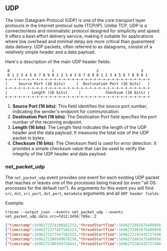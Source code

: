 ## UDP

The User Datagram Protocol (UDP) is one of the core transport layer protocols in
the Internet protocol suite (TCP/IP). Unlike TCP, UDP is a connectionless and
minimalistic protocol designed for simplicity and speed. It offers a best-effort
delivery service, making it suitable for applications where low overhead and
minimal delay are more critical than guaranteed data delivery. UDP packets,
often referred to as datagrams, consist of a relatively simple header and a data
payload.

Here's a description of the main UDP header fields:

```
 0                   1                   2                   3
 0 1 2 3 4 5 6 7 8 9 0 1 2 3 4 5 6 7 8 9 0 1 2 3 4 5 6 7 8 9 0 1
+-+-+-+-+-+-+-+-+-+-+-+-+-+-+-+-+-+-+-+-+-+-+-+-+-+-+-+-+-+-+-+-+
|     Source Port (16 bits)     |  Destination Port (16 bits)   |
+-+-+-+-+-+-+-+-+-+-+-+-+-+-+-+-+-+-+-+-+-+-+-+-+-+-+-+-+-+-+-+-+
|           Length (16 bits)     |           Checksum (16 bits) |
+-+-+-+-+-+-+-+-+-+-+-+-+-+-+-+-+-+-+-+-+-+-+-+-+-+-+-+-+-+-+-+-+
```

1. **Source Port (16 bits)**: This field identifies the source port number, indicating the sender's endpoint for communication.
2. **Destination Port (16 bits)**: The Destination Port field specifies the port number of the receiving endpoint.
3. **Length (16 bits)**: The Length field indicates the length of the UDP header and the data payload. It measures the total size of the UDP packet in bytes.
4. **Checksum (16 bits)**: The Checksum field is used for error detection. It provides a simple checksum value that can be used to verify the integrity of the UDP header and data payload.

### net_packet_udp

The `net_packet_udp` event provides one event for each existing UDP packet that
reaches or leaves one of the processes being traced (or even "all OS processes
for the default run"). As arguments for this event you will find: `src`, `dst`,
`src_port`, `dst_port`, `metadata` arguments and all `UDP header fields`.

Example:

```console
tracee --output json --events net_packet_udp --events net_packet_udp.data.src=fd12:3456:789a::2
```

```json
{"timestamp":1696272374106561233,"threadStartTime":1696272081675489950,"processorId":1,"processId":1108786,"cgroupId":5650,"threadId":1108786,"parentProcessId":1037836,"hostProcessId":1108786,"hostThreadId":1108786,"hostParentProcessId":1037836,"userId":1000,"mountNamespace":4026531841,"pidNamespace":4026531836,"processName":"nc","executable":{"path":""},"hostName":"rugged","containerId":"","container":{},"kubernetes":{},"eventId":"2003","eventName":"net_packet_udp","matchedPolicies":[""],"argsNum":5,"returnValue":0,"syscall":"write","stackAddresses":[0],"contextFlags":{"containerStarted":false,"isCompat":false},"threadEntityId":3953446441,"processEntityId":3953446441,"parentEntityId":2142180145,"args":[{"name":"src","type":"const char*","value":"fd12:3456:789a::2"},{"name":"dst","type":"const char*","value":"fd12:3456:789a::1"},{"name":"src_port","type":"u16","value":8080},{"name":"dst_port","type":"u16","value":37294},{"name":"proto_udp","type":"trace.ProtoUDP","value":{"srcPort":8080,"dstPort":37294,"length":12,"checksum":21543}}]}
{"timestamp":1696272377447546123,"threadStartTime":1696272081675489950,"processorId":1,"processId":1108786,"cgroupId":5650,"threadId":1108786,"parentProcessId":1037836,"hostProcessId":1108786,"hostThreadId":1108786,"hostParentProcessId":1037836,"userId":1000,"mountNamespace":4026531841,"pidNamespace":4026531836,"processName":"nc","executable":{"path":""},"hostName":"rugged","containerId":"","container":{},"kubernetes":{},"eventId":"2003","eventName":"net_packet_udp","matchedPolicies":[""],"argsNum":5,"returnValue":0,"syscall":"write","stackAddresses":[0],"contextFlags":{"containerStarted":false,"isCompat":false},"threadEntityId":3953446441,"processEntityId":3953446441,"parentEntityId":2142180145,"args":[{"name":"src","type":"const char*","value":"fd12:3456:789a::2"},{"name":"dst","type":"const char*","value":"fd12:3456:789a::1"},{"name":"src_port","type":"u16","value":8080},{"name":"dst_port","type":"u16","value":37294},{"name":"proto_udp","type":"trace.ProtoUDP","value":{"srcPort":8080,"dstPort":37294,"length":12,"checksum":21543}}]}
{"timestamp":1696272377447582525,"threadStartTime":1696272102435727490,"processorId":1,"processId":1108865,"cgroupId":5650,"threadId":1108865,"parentProcessId":1098248,"hostProcessId":1108865,"hostThreadId":1108865,"hostParentProcessId":1098248,"userId":1000,"mountNamespace":4026531841,"pidNamespace":4026531836,"processName":"nc","executable":{"path":""},"hostName":"rugged","containerId":"","container":{},"kubernetes":{},"eventId":"2003","eventName":"net_packet_udp","matchedPolicies":[""],"argsNum":5,"returnValue":0,"syscall":"","stackAddresses":[0],"contextFlags":{"containerStarted":false,"isCompat":false},"threadEntityId":2138584357,"processEntityId":2138584357,"parentEntityId":129643807,"args":[{"name":"src","type":"const char*","value":"fd12:3456:789a::2"},{"name":"dst","type":"const char*","value":"fd12:3456:789a::1"},{"name":"src_port","type":"u16","value":8080},{"name":"dst_port","type":"u16","value":37294},{"name":"proto_udp","type":"trace.ProtoUDP","value":{"srcPort":8080,"dstPort":37294,"length":12,"checksum":21543}}]}
{"timestamp":1696272386589678156,"threadStartTime":1696272081675489950,"processorId":6,"processId":1108786,"cgroupId":5650,"threadId":1108786,"parentProcessId":1037836,"hostProcessId":1108786,"hostThreadId":1108786,"hostParentProcessId":1037836,"userId":1000,"mountNamespace":4026531841,"pidNamespace":4026531836,"processName":"nc","executable":{"path":""},"hostName":"rugged","containerId":"","container":{},"kubernetes":{},"eventId":"2003","eventName":"net_packet_udp","matchedPolicies":[""],"argsNum":5,"returnValue":0,"syscall":"write","stackAddresses":[0],"contextFlags":{"containerStarted":false,"isCompat":false},"threadEntityId":3953446441,"processEntityId":3953446441,"parentEntityId":2142180145,"args":[{"name":"src","type":"const char*","value":"fd12:3456:789a::2"},{"name":"dst","type":"const char*","value":"fd12:3456:789a::1"},{"name":"src_port","type":"u16","value":8080},{"name":"dst_port","type":"u16","value":37294},{"name":"proto_udp","type":"trace.ProtoUDP","value":{"srcPort":8080,"dstPort":37294,"length":10,"checksum":21541}}]}
{"timestamp":1696272386589710441,"threadStartTime":1696272102435727490,"processorId":6,"processId":1108865,"cgroupId":5650,"threadId":1108865,"parentProcessId":1098248,"hostProcessId":1108865,"hostThreadId":1108865,"hostParentProcessId":1098248,"userId":1000,"mountNamespace":4026531841,"pidNamespace":4026531836,"processName":"nc","executable":{"path":""},"hostName":"rugged","containerId":"","container":{},"kubernetes":{},"eventId":"2003","eventName":"net_packet_udp","matchedPolicies":[""],"argsNum":5,"returnValue":0,"syscall":"","stackAddresses":[0],"contextFlags":{"containerStarted":false,"isCompat":false},"threadEntityId":2138584357,"processEntityId":2138584357,"parentEntityId":129643807,"args":[{"name":"src","type":"const char*","value":"fd12:3456:789a::2"},{"name":"dst","type":"const char*","value":"fd12:3456:789a::1"},{"name":"src_port","type":"u16","value":8080},{"name":"dst_port","type":"u16","value":37294},{"name":"proto_udp","type":"trace.ProtoUDP","value":{"srcPort":8080,"dstPort":37294,"length":10,"checksum":21541}}]}
```
